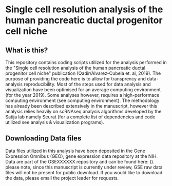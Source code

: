 # Single cell resolution analysis of the human pancreatic ductal progenitor cell niche
## What is this?

This repository contains coding scripts utilized for the analysis performed in the "Single cell resolution analysis of the human pancreatic ductal progenitor cell niche" publication (Qadir/Alvarez-Cubela et. al, 2019). The purpose of providing the code here is to allow for transprency and data-analysis reproducibility. Most of the steps used for data analysis and visualization have been optimised for an average computing environment (for the year 2019). Some analyses however, requires a high-performace computing environment (see computing environment). The methodology has already been described extensively in the manuscript, however this analysis relies heavily on scRNAseq analysis algorithms developed by the Satija lab namely Seurat (for a complete list of dependencies and code utilized see analysis & visualization programs).

## Downloading Data files

Data files utilized in this analysis have been deposited in the Gene Expression Omnibus (GEO), gene expression data repository at the NIH. Data are part of the GSEXXXXXX repository and can be found here: (). please note, since this manuscript is currently under review, GSE raw data files will not be present for public download. If you would like to download the data, please email the project leader for requests. 

